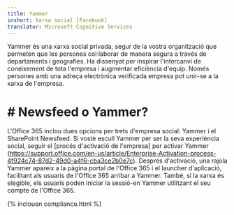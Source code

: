 ```yaml
---
title: Yammer
inshort: Xarxa social [Facebook]
translator: Microsoft Cognitive Services
---
```


Yammer és una xarxa social privada, segur de la vostra organització que permeten que les persones col·laborar de manera segura a través de departaments i geografies. Ha dissenyat per inspirar l'intercanvi de coneixement de tota l'empresa i augmentar eficiència d'equip. Només persones amb una adreça electrònica verificada empresa pot unir-se a la xarxa de l'empresa.

# # Newsfeed o Yammer?
L'Office 365 inclou dues opcions per trets d'empresa social: Yammer i el SharePoint Newsfeed. Si vostè escull Yammer per ser la seva experiència social, seguir el [procés d'activació de l'empresa] per activar Yammer (https://support.office.com/en-us/article/Enterprise-Activation-process-4f924c74-87d2-49d0-a4f6-cba3ce2b0e7c). Després d'activació, una rajola Yammer apareix a la pàgina portal de l'Office 365 i el launcher d'aplicació, facilitant als usuaris de l'Office 365 arribar a Yammer. També, si la xarxa és elegible, els usuaris poden iniciar la sessió-en Yammer utilitzant el seu compte de l'Office 365.

{% inclouen compliance.html %}

